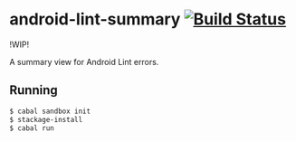 # android-lint-summary [![Build Status](https://travis-ci.org/passy/android-lint-summary.svg)](https://travis-ci.org/passy/android-lint-summary)

!WIP!

A summary view for Android Lint errors.

## Running

```bash
$ cabal sandbox init
$ stackage-install
$ cabal run
```
